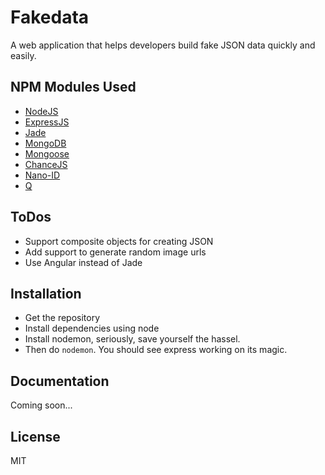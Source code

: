 # Fakedata
A web application that helps developers build fake JSON data quickly and easily.

 NPM Modules Used
----
* [NodeJS](https://nodejs.org/)
* [ExpressJS](https://github.com/joemccann/dillinger/tree/master/plugins/dropbox/README.md)
* [Jade](http://jade-lang.com/)
* [MongoDB](https://www.mongodb.org/)
* [Mongoose](http://mongoosejs.com/)
* [ChanceJS](http://chancejs.com/)
* [Nano-ID](https://github.com/rkivalin/nano-id)
* [Q](https://github.com/kriskowal/q)

ToDos
----
* Support composite objects for creating JSON
* Add support to generate random image urls
* Use Angular instead of Jade

Installation
----

* Get the repository
* Install dependencies using node
* Install nodemon, seriously, save yourself the hassel.
* Then do `nodemon`. You should see express working on its magic. 

Documentation
---
Coming soon...

License
----

MIT